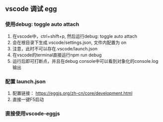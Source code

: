 ## vscode 调试 egg
### 使用debug: toggle auto attach
1. 在vscode中，ctrl+shift+p, 然后运行debug: toggle auto attach
2. 会在根目录下生成.vscode/settings.json, 文件内配置为 on
3. 注意，此时不可以存在.vscode/launch.json
4. 在vscode的terminal直接运行npm run debug
5. 运行后即可打断点，并且在debug console中可以看到对象化的console.log输出

### 配置 launch.json
1. 配置链接： https://eggjs.org/zh-cn/core/development.html
2. 直接一键F5启动

### 直接使用vscode-eggjs

